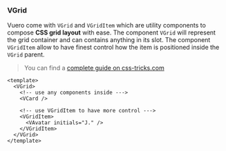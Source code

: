 ### VGrid

Vuero come with `VGrid` and `VGridItem` which are utility components to compose
**CSS grid layout** with ease. The component `VGrid` will represent
the grid container and can contains anything in its slot.
The component `VGridItem` allow to have finest control how the item is
positioned inside the `VGrid` parent.

> You can find a [complete guide on css-tricks.com](https://css-tricks.com/snippets/css/complete-guide-grid/)

<!--code-->

```vue
<template>
  <VGrid>
    <!-- use any components inside --->
    <VCard />

    <!-- use VGridItem to have more control --->
    <VGridItem>
      <VAvatar initials="J." />
    </VGridItem>
  </VGrid>
</template>
```

<!--/code-->
